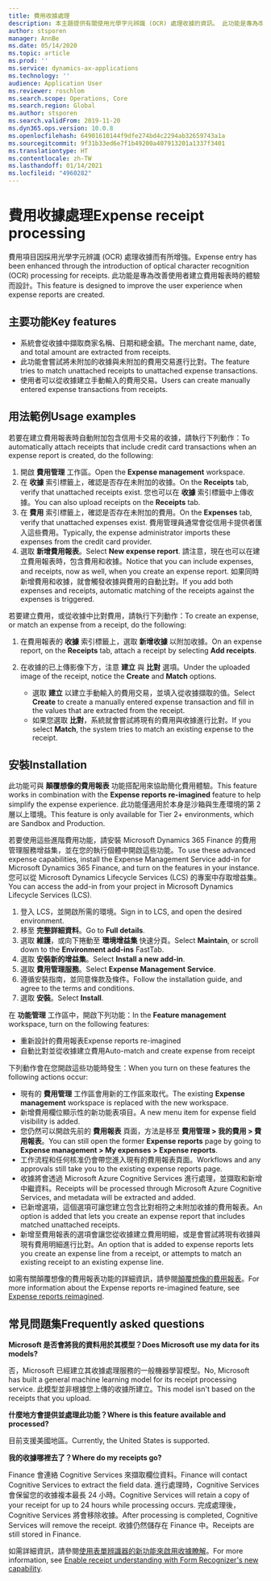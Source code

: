 ```yaml
---
title: 費用收據處理
description: 本主題提供有關使用光學字元辨識 (OCR) 處理收據的資訊。 此功能是專為改善使用者在 Microsoft Dynamics 365 Finance 中建立費用報表時的體驗而設計。
author: stsporen
manager: AnnBe
ms.date: 05/14/2020
ms.topic: article
ms.prod: ''
ms.service: dynamics-ax-applications
ms.technology: ''
audience: Application User
ms.reviewer: roschlom
ms.search.scope: Operations, Core
ms.search.region: Global
ms.author: stsporen
ms.search.validFrom: 2019-11-20
ms.dyn365.ops.version: 10.0.8
ms.openlocfilehash: 64901610144f9dfe274bd4c2294ab32659743a1a
ms.sourcegitcommit: 9f31b33ed6e7f1b49200a407913201a1337f3401
ms.translationtype: HT
ms.contentlocale: zh-TW
ms.lasthandoff: 01/14/2021
ms.locfileid: "4960282"
---
```

# <a name="expense-receipt-processing"></a><span data-ttu-id="d7951-104">費用收據處理</span><span class="sxs-lookup"><span data-stu-id="d7951-104">Expense receipt processing</span></span>

<span data-ttu-id="d7951-105">費用項目因採用光學字元辨識 (OCR) 處理收據而有所增強。</span><span class="sxs-lookup"><span data-stu-id="d7951-105">Expense entry has been enhanced through the introduction of optical character recognition (OCR) processing for receipts.</span></span> <span data-ttu-id="d7951-106">此功能是專為改善使用者建立費用報表時的體驗而設計。</span><span class="sxs-lookup"><span data-stu-id="d7951-106">This feature is designed to improve the user experience when expense reports are created.</span></span>

## <a name="key-features"></a><span data-ttu-id="d7951-107">主要功能</span><span class="sxs-lookup"><span data-stu-id="d7951-107">Key features</span></span>

- <span data-ttu-id="d7951-108">系統會從收據中擷取商家名稱、日期和總金額。</span><span class="sxs-lookup"><span data-stu-id="d7951-108">The merchant name, date, and total amount are extracted from receipts.</span></span>
- <span data-ttu-id="d7951-109">此功能會嘗試將未附加的收據與未附加的費用交易進行比對。</span><span class="sxs-lookup"><span data-stu-id="d7951-109">The feature tries to match unattached receipts to unattached expense transactions.</span></span>
- <span data-ttu-id="d7951-110">使用者可以從收據建立手動輸入的費用交易。</span><span class="sxs-lookup"><span data-stu-id="d7951-110">Users can create manually entered expense transactions from receipts.</span></span>

## <a name="usage-examples"></a><span data-ttu-id="d7951-111">用法範例</span><span class="sxs-lookup"><span data-stu-id="d7951-111">Usage examples</span></span>

<span data-ttu-id="d7951-112">若要在建立費用報表時自動附加包含信用卡交易的收據，請執行下列動作：</span><span class="sxs-lookup"><span data-stu-id="d7951-112">To automatically attach receipts that include credit card transactions when an expense report is created, do the following:</span></span>

  1. <span data-ttu-id="d7951-113">開啟 **費用管理** 工作區。</span><span class="sxs-lookup"><span data-stu-id="d7951-113">Open the **Expense management** workspace.</span></span>
  2. <span data-ttu-id="d7951-114">在 **收據** 索引標籤上，確認是否存在未附加的收據。</span><span class="sxs-lookup"><span data-stu-id="d7951-114">On the **Receipts** tab, verify that unattached receipts exist.</span></span> <span data-ttu-id="d7951-115">您也可以在 **收據** 索引標籤中上傳收據。</span><span class="sxs-lookup"><span data-stu-id="d7951-115">You can also upload receipts on the **Receipts** tab.</span></span>
  3. <span data-ttu-id="d7951-116">在 **費用** 索引標籤上，確認是否存在未附加的費用。</span><span class="sxs-lookup"><span data-stu-id="d7951-116">On the **Expenses** tab, verify that unattached expenses exist.</span></span> <span data-ttu-id="d7951-117">費用管理員通常會從信用卡提供者匯入這些費用。</span><span class="sxs-lookup"><span data-stu-id="d7951-117">Typically, the expense administrator imports these expenses from the credit card provider.</span></span>
  4. <span data-ttu-id="d7951-118">選取 **新增費用報表**。</span><span class="sxs-lookup"><span data-stu-id="d7951-118">Select **New expense report**.</span></span> <span data-ttu-id="d7951-119">請注意，現在也可以在建立費用報表時，包含費用和收據。</span><span class="sxs-lookup"><span data-stu-id="d7951-119">Notice that you can include expenses, and receipts, now as well, when you create an expense report.</span></span> <span data-ttu-id="d7951-120">如果同時新增費用和收據，就會觸發收據與費用的自動比對。</span><span class="sxs-lookup"><span data-stu-id="d7951-120">If you add both expenses and receipts, automatic matching of the receipts against the expenses is triggered.</span></span>

<span data-ttu-id="d7951-121">若要建立費用，或從收據中比對費用，請執行下列動作：</span><span class="sxs-lookup"><span data-stu-id="d7951-121">To create an expense, or match an expense from a receipt, do the following:</span></span>

  1. <span data-ttu-id="d7951-122">在費用報表的 **收據** 索引標籤上，選取 **新增收據** 以附加收據。</span><span class="sxs-lookup"><span data-stu-id="d7951-122">On an expense report, on the **Receipts** tab, attach a receipt by selecting **Add receipts**.</span></span>
  2. <span data-ttu-id="d7951-123">在收據的已上傳影像下方，注意 **建立** 與 **比對** 選項。</span><span class="sxs-lookup"><span data-stu-id="d7951-123">Under the uploaded image of the receipt, notice the **Create** and **Match** options.</span></span>

      - <span data-ttu-id="d7951-124">選取 **建立** 以建立手動輸入的費用交易，並填入從收據擷取的值。</span><span class="sxs-lookup"><span data-stu-id="d7951-124">Select **Create** to create a manually entered expense transaction and fill in the values that are extracted from the receipt.</span></span>
      - <span data-ttu-id="d7951-125">如果您選取 **比對**，系統就會嘗試將現有的費用與收據進行比對。</span><span class="sxs-lookup"><span data-stu-id="d7951-125">If you select **Match**, the system tries to match an existing expense to the receipt.</span></span>

## <a name="installation"></a><span data-ttu-id="d7951-126">安裝</span><span class="sxs-lookup"><span data-stu-id="d7951-126">Installation</span></span>

<span data-ttu-id="d7951-127">此功能可與 **顛覆想像的費用報表** 功能搭配用來協助簡化費用體驗。</span><span class="sxs-lookup"><span data-stu-id="d7951-127">This feature works in combination with the **Expense reports re-imagined** feature to help simplify the expense experience.</span></span> <span data-ttu-id="d7951-128">此功能僅適用於本身是沙箱與生產環境的第 2 層以上環境。</span><span class="sxs-lookup"><span data-stu-id="d7951-128">This feature is only available for Tier 2+ environments, which are Sandbox and Production.</span></span>

<span data-ttu-id="d7951-129">若要使用這些進階費用功能，請安裝 Microsoft Dynamics 365 Finance 的費用管理服務增益集，並在您的執行個體中開啟這些功能。</span><span class="sxs-lookup"><span data-stu-id="d7951-129">To use these advanced expense capabilities, install the Expense Management Service add-in for Microsoft Dynamics 365 Finance, and turn on the features in your instance.</span></span> <span data-ttu-id="d7951-130">您可以從 Microsoft Dynamics Lifecycle Services (LCS) 的專案中存取增益集。</span><span class="sxs-lookup"><span data-stu-id="d7951-130">You can access the add-in from your project in Microsoft Dynamics Lifecycle Services (LCS).</span></span>

1. <span data-ttu-id="d7951-131">登入 LCS，並開啟所需的環境。</span><span class="sxs-lookup"><span data-stu-id="d7951-131">Sign in to LCS, and open the desired environment.</span></span>
2. <span data-ttu-id="d7951-132">移至 **完整詳細資料**。</span><span class="sxs-lookup"><span data-stu-id="d7951-132">Go to **Full details**.</span></span>
3. <span data-ttu-id="d7951-133">選取 **維護**，或向下捲動至 **環境增益集** 快速分頁。</span><span class="sxs-lookup"><span data-stu-id="d7951-133">Select **Maintain**, or scroll down to the **Environment add-ins** FastTab.</span></span>
4. <span data-ttu-id="d7951-134">選取 **安裝新的增益集**。</span><span class="sxs-lookup"><span data-stu-id="d7951-134">Select **Install a new add-in**.</span></span>
5. <span data-ttu-id="d7951-135">選取 **費用管理服務**。</span><span class="sxs-lookup"><span data-stu-id="d7951-135">Select **Expense Management Service**.</span></span>
6. <span data-ttu-id="d7951-136">遵循安裝指南，並同意條款及條件。</span><span class="sxs-lookup"><span data-stu-id="d7951-136">Follow the installation guide, and agree to the terms and conditions.</span></span>
7. <span data-ttu-id="d7951-137">選取 **安裝**。</span><span class="sxs-lookup"><span data-stu-id="d7951-137">Select **Install**.</span></span>

<span data-ttu-id="d7951-138">在 **功能管理** 工作區中，開啟下列功能：</span><span class="sxs-lookup"><span data-stu-id="d7951-138">In the **Feature management** workspace, turn on the following features:</span></span>

- <span data-ttu-id="d7951-139">重新設計的費用報表</span><span class="sxs-lookup"><span data-stu-id="d7951-139">Expense reports re-imagined</span></span>
- <span data-ttu-id="d7951-140">自動比對並從收據建立費用</span><span class="sxs-lookup"><span data-stu-id="d7951-140">Auto-match and create expense from receipt</span></span>

<span data-ttu-id="d7951-141">下列動作會在您開啟這些功能時發生：</span><span class="sxs-lookup"><span data-stu-id="d7951-141">When you turn on these features the following actions occur:</span></span>

- <span data-ttu-id="d7951-142">現有的 **費用管理** 工作區會用新的工作區來取代。</span><span class="sxs-lookup"><span data-stu-id="d7951-142">The existing **Expense management** workspace is replaced with the new workspace.</span></span>
- <span data-ttu-id="d7951-143">新增費用欄位顯示性的新功能表項目。</span><span class="sxs-lookup"><span data-stu-id="d7951-143">A new menu item for expense field visibility is added.</span></span>
- <span data-ttu-id="d7951-144">您仍然可以開啟先前的 **費用報表** 頁面，方法是移至 **費用管理 > 我的費用 > 費用報表**。</span><span class="sxs-lookup"><span data-stu-id="d7951-144">You can still open the former **Expense reports** page by going to **Expense management > My expenses > Expense reports**.</span></span>
- <span data-ttu-id="d7951-145">工作流程和任何核准仍會帶您進入現有的費用報表頁面。</span><span class="sxs-lookup"><span data-stu-id="d7951-145">Workflows and any approvals still take you to the existing expense reports page.</span></span>
- <span data-ttu-id="d7951-146">收據將會透過 Microsoft Azure Cognitive Services 進行處理，並擷取和新增中繼資料。</span><span class="sxs-lookup"><span data-stu-id="d7951-146">Receipts will be processed through Microsoft Azure Cognitive Services, and metadata will be extracted and added.</span></span>
- <span data-ttu-id="d7951-147">已新增選項，這個選項可讓您建立包含比對相符之未附加收據的費用報表。</span><span class="sxs-lookup"><span data-stu-id="d7951-147">An option is added that lets you create an expense report that includes matched unattached receipts.</span></span>
- <span data-ttu-id="d7951-148">新增至費用報表的選項會讓您從收據建立費用明細，或是會嘗試將現有收據與現有費用明細進行比對。</span><span class="sxs-lookup"><span data-stu-id="d7951-148">An option that is added to expense reports lets you create an expense line from a receipt, or attempts to match an existing receipt to an existing expense line.</span></span>

<span data-ttu-id="d7951-149">如需有關顛覆想像的費用報表功能的詳細資訊，請參閱[顛覆想像的費用報表](ExpenseWorkspaceNew.md)。</span><span class="sxs-lookup"><span data-stu-id="d7951-149">For more information about the Expense reports re-imagined feature, see [Expense reports reimagined](ExpenseWorkspaceNew.md).</span></span>

## <a name="frequently-asked-questions"></a><span data-ttu-id="d7951-150">常見問題集</span><span class="sxs-lookup"><span data-stu-id="d7951-150">Frequently asked questions</span></span>

<span data-ttu-id="d7951-151">**Microsoft 是否會將我的資料用於其模型？**</span><span class="sxs-lookup"><span data-stu-id="d7951-151">**Does Microsoft use my data for its models?**</span></span>

<span data-ttu-id="d7951-152">否，Microsoft 已經建立其收據處理服務的一般機器學習模型。</span><span class="sxs-lookup"><span data-stu-id="d7951-152">No, Microsoft has built a general machine learning model for its receipt processing service.</span></span> <span data-ttu-id="d7951-153">此模型並非根據您上傳的收據所建立。</span><span class="sxs-lookup"><span data-stu-id="d7951-153">This model isn't based on the receipts that you upload.</span></span>

<span data-ttu-id="d7951-154">**什麼地方會提供並處理此功能？**</span><span class="sxs-lookup"><span data-stu-id="d7951-154">**Where is this feature available and processed?**</span></span>

<span data-ttu-id="d7951-155">目前支援美國地區。</span><span class="sxs-lookup"><span data-stu-id="d7951-155">Currently, the United States is supported.</span></span>

<span data-ttu-id="d7951-156">**我的收據哪裡去了？**</span><span class="sxs-lookup"><span data-stu-id="d7951-156">**Where do my receipts go?**</span></span>

<span data-ttu-id="d7951-157">Finance 會連絡 Cognitive Services 來擷取欄位資料。</span><span class="sxs-lookup"><span data-stu-id="d7951-157">Finance will contact Cognitive Services to extract the field data.</span></span> <span data-ttu-id="d7951-158">進行處理時，Cognitive Services 會保留您的收據複本最長 24 小時。</span><span class="sxs-lookup"><span data-stu-id="d7951-158">Cognitive Services will retain a copy of your receipt for up to 24 hours while processing occurs.</span></span> <span data-ttu-id="d7951-159">完成處理後，Cognitive Services 將會移除收據。</span><span class="sxs-lookup"><span data-stu-id="d7951-159">After processing is completed, Cognitive Services will remove the receipt.</span></span> <span data-ttu-id="d7951-160">收據仍然儲存在 Finance 中。</span><span class="sxs-lookup"><span data-stu-id="d7951-160">Receipts are still stored in Finance.</span></span>

<span data-ttu-id="d7951-161">如需詳細資訊，請參閱[使用表單辨識器的新功能來啟用收據瞭解](https://azure.microsoft.com/blog/enable-receipt-understanding-with-form-recognizer-s-new-capability/)。</span><span class="sxs-lookup"><span data-stu-id="d7951-161">For more information, see [Enable receipt understanding with Form Recognizer's new capability](https://azure.microsoft.com/blog/enable-receipt-understanding-with-form-recognizer-s-new-capability/).</span></span>
